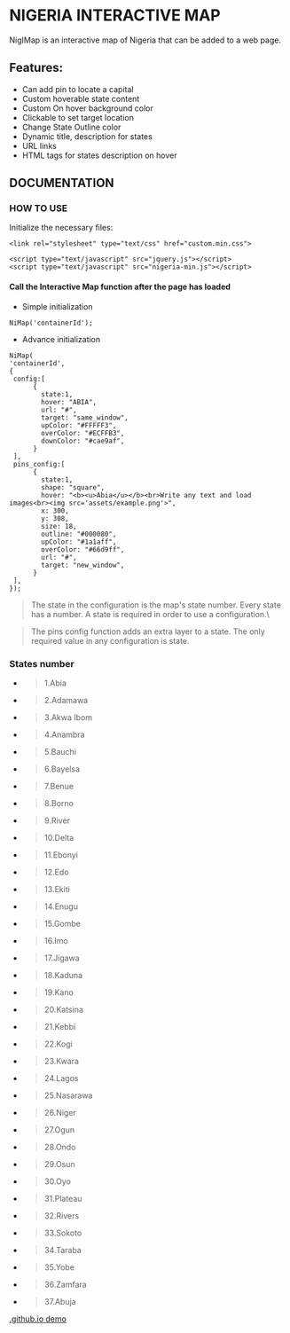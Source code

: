 #  NIGERIA INTERACTIVE MAP
NigIMap is an interactive map of Nigeria that can be added to a web page.

## Features:
- Can add pin to locate a capital
- Custom hoverable state content
- Custom On hover background color
- Clickable to set target location
- Change State Outline color
- Dynamic title, description for states
- URL links 
- HTML tags for states description on hover

## DOCUMENTATION

### HOW TO USE
Initialize the necessary files:
```
<link rel="stylesheet" type="text/css" href="custom.min.css">

<script type="text/javascript" src="jquery.js"></script>
<script type="text/javascript" src="nigeria-min.js"></script>
```
#### Call the Interactive Map function after the page has loaded

- Simple initialization
```
NiMap('containerId');
```

- Advance initialization
```
NiMap(
'containerId',  
{
 config:[
      {
        state:1,
        hover: "ABIA",
        url: "#",
        target: "same_window",
        upColor: "#FFFFF3",
        overColor: "#ECFFB3",
        downColor: "#cae9af", 
      }
 ],
 pins_config:[
      {
        state:1,
        shape: "square",
        hover: "<b><u>Abia</u></b><br>Write any text and load images<br><img src='assets/example.png'>",
        x: 300, 
        y: 308,
        size: 18,
        outline: "#000080",
        upColor: "#1a1aff",
        overColor: "#66d9ff",
        url: "#",
        target: "new_window",
      }
 ],
});
```

> The state in the configuration is the map's state number. Every state has a number. A state is required in order to use a configuration.\

> The pins config function adds an extra layer to a state. The only required value in any configuration is state.

### States number
- >  1.Abia
- >  2.Adamawa
- >  3.Akwa Ibom
- >  4.Anambra
- >  5.Bauchi
- >  6.Bayelsa
- >  7.Benue
- >  8.Borno
- >  9.River
- >  10.Delta
- >  11.Ebonyi
- >  12.Edo
- >  13.Ekiti
- >  14.Enugu
- >  15.Gombe
- >  16.Imo
- >  17.Jigawa
- >  18.Kaduna
- >  19.Kano
- >  20.Katsina
- >  21.Kebbi
- >  22.Kogi
- >  23.Kwara
- >  24.Lagos
- >  25.Nasarawa
- >  26.Niger
- >  27.Ogun
- >  28.Ondo
- >  29.Osun
- >  30.Oyo
- >  31.Plateau
- >  32.Rivers
- >  33.Sokoto
- >  34.Taraba
- >  35.Yobe
- >  36.Zamfara
- >  37.Abuja


 <a href='https://saidabdul80.github.io/INIGMap/demo.html'>.github.io demo</a>

